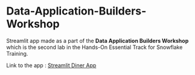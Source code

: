 # Data-Application-Builders-Workshop

Streamlit app made as a part of the **Data Application Builders Workshop** which is the second lab in the Hands-On Essential Track for Snowflake Training.

Link to the app : [Streamlit Diner App](https://firstappshreeya.streamlit.app/)
